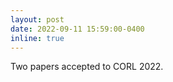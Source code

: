 ```yaml
---
layout: post
date: 2022-09-11 15:59:00-0400
inline: true
---
```


Two papers accepted to CORL 2022. 